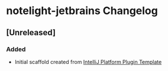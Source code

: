 <!-- Keep a Changelog guide -> https://keepachangelog.com -->

# notelight-jetbrains Changelog

## [Unreleased]
### Added
- Initial scaffold created from [IntelliJ Platform Plugin Template](https://github.com/JetBrains/intellij-platform-plugin-template)
